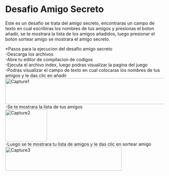 # Desafio Amigo Secreto
Este es un desafio se trata del amigo secreto, encontraras un campo de texto en cual escribiras los nombres de tus amigos y presionas el boton añadir, se te mostrara la lista de los amigos añadidos, luego presionar el boton sortear amigo se mostrara el amigo secreto.

*Pasos para la ejecucion del desafio amigo secreto  
-Descarga los archivos  
-Abre tu editor de compilacion de codigos  
-Ejecuta el archivo index, luego podras visualizar la pagina del juego  
-Podras visualizar el campo de texto en cual colocaras los nombres de tus amigos y le das clic en añadir  
<img width="643" height="83" alt="Capture1" src="https://github.com/user-attachments/assets/3db31121-a38b-4eb9-bfb2-139e6389461d" />  
-Se te mostrara la lista de tus amigos  
<img width="133" height="102" alt="Capture2" src="https://github.com/user-attachments/assets/580fd8e7-168f-4ec3-be68-cd0978032b6f" />  
-Luego se te mostrara tu lista de amigos y le das clic en sortear amigo  
<img width="370" height="77" alt="Capture3" src="https://github.com/user-attachments/assets/8b296987-f8e2-483b-8582-852e735385d6" />  

